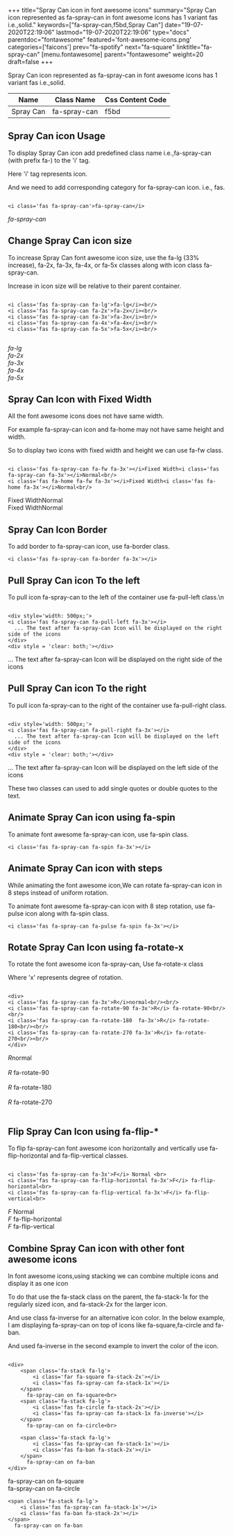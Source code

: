 +++
title="Spray Can icon in font awesome icons"
summary="Spray Can icon represented as fa-spray-can in font awesome icons has 1 variant fas i.e.,solid."
keywords=["fa-spray-can,f5bd,Spray Can"]
date="19-07-2020T22:19:06"
lastmod="19-07-2020T22:19:06"
type="docs"
parentdoc="fontawesome"
featured='font-awesome-icons.png'
categories=['faicons']
prev="fa-spotify"
next="fa-square"
linktitle="fa-spray-can"
[menu.fontawesome]
parent="fontawesome"
weight=20
draft=false
+++


Spray Can icon represented as fa-spray-can in font awesome icons has 1 variant fas i.e.,solid.

<div class='table-responsive'><table class='table'><thead><tr><th>Name</th><th>Class Name</th><th>Css Content Code</th></tr></thead><tbody><tr><td>Spray Can</td><td>fa-spray-can</td><td>f5bd</td></tr></tbody></table></div>



## Spray Can icon Usage

To display Spray Can icon add predefined class name i.e.,fa-spray-can (with prefix fa-) to the 'i' tag.

Here 'i' tag represents icon.

And we need to add corresponding category for fa-spray-can icon. i.e., fas.


```

<i class='fas fa-spray-can'>fa-spray-can</i>
```

<i class='fas fa-spray-can'>fa-spray-can</i>




## Change Spray Can icon size
To increase Spray Can font awesome icon size, use the fa-lg (33% increase), fa-2x, fa-3x, fa-4x, or fa-5x classes along with icon class fa-spray-can.

Increase in icon size will be relative to their parent container. 

```

<i class='fas fa-spray-can fa-lg'>fa-lg</i><br/>
<i class='fas fa-spray-can fa-2x'>fa-2x</i><br/>
<i class='fas fa-spray-can fa-3x'>fa-3x</i><br/>
<i class='fas fa-spray-can fa-4x'>fa-4x</i><br/>
<i class='fas fa-spray-can fa-5x'>fa-5x</i><br/>
            
```

<i class='fas fa-spray-can fa-lg'>fa-lg</i><br/>
<i class='fas fa-spray-can fa-2x'>fa-2x</i><br/>
<i class='fas fa-spray-can fa-3x'>fa-3x</i><br/>
<i class='fas fa-spray-can fa-4x'>fa-4x</i><br/>
<i class='fas fa-spray-can fa-5x'>fa-5x</i><br/>
            



## Spray Can Icon with Fixed Width 

All the font awesome icons does not have same width.

For example fa-spray-can icon and fa-home may not have same height and width.

So to display two icons with fixed width and height we can use fa-fw class.


```

<i class='fas fa-spray-can fa-fw fa-3x'></i>Fixed Width<i class='fas fa-spray-can fa-3x'></i>Normal<br/>
<i class='fas fa-home fa-fw fa-3x'></i>Fixed Width<i class='fas fa-home fa-3x'></i>Normal<br/>
```

<i class='fas fa-spray-can fa-fw fa-3x'></i>Fixed Width<i class='fas fa-spray-can fa-3x'></i>Normal<br/>
<i class='fas fa-home fa-fw fa-3x'></i>Fixed Width<i class='fas fa-home fa-3x'></i>Normal<br/>



## Spray Can Icon Border 

To add border to fa-spray-can icon, use fa-border class.


```
<i class='fas fa-spray-can fa-border fa-3x'></i>

```
<i class='fas fa-spray-can fa-border fa-3x'></i>





## Pull Spray Can icon To the left

To pull icon fa-spray-can to the left of the container use fa-pull-left class.\n

```

<div style='width: 500px;'>
<i class='fas fa-spray-can fa-pull-left fa-3x'></i>
  ... The text after fa-spray-can Icon will be displayed on the right side of the icons
</div>
<div style = 'clear: both;'></div>
```

<div style='width: 500px;'>
<i class='fas fa-spray-can fa-pull-left fa-3x'></i>
  ... The text after fa-spray-can Icon will be displayed on the right side of the icons
</div>
<div style = 'clear: both;'></div>




## Pull Spray Can icon To the right
To pull icon fa-spray-can to the right of the container use fa-pull-right class.

```

<div style='width: 500px;'>
<i class='fas fa-spray-can fa-pull-right fa-3x'></i>
  ... The text after fa-spray-can Icon will be displayed on the left side of the icons
</div>
<div style = 'clear: both;'></div>
```

<div style='width: 500px;'>
<i class='fas fa-spray-can fa-pull-right fa-3x'></i>
  ... The text after fa-spray-can Icon will be displayed on the left side of the icons
</div>
<div style = 'clear: both;'></div>

These two classes can used to add single quotes or double quotes to the text.


## Animate Spray Can icon using fa-spin
To animate font awesome fa-spray-can icon, use fa-spin class.

```
<i class='fas fa-spray-can fa-spin fa-3x'></i>
```
<i class='fas fa-spray-can fa-spin fa-3x'></i>




## Animate Spray Can icon with steps
While animating the font awesome icon,We can rotate fa-spray-can icon in 8 steps instead of uniform rotation.

To animate font awesome fa-spray-can icon with 8 step rotation, use fa-pulse icon along with fa-spin class.


```
<i class='fas fa-spray-can fa-pulse fa-spin fa-3x'></i>

```
<i class='fas fa-spray-can fa-pulse fa-spin fa-3x'></i>





## Rotate Spray Can Icon using fa-rotate-x
To rotate the font awesome icon fa-spray-can, Use fa-rotate-x class

Where 'x' represents degree of rotation.


```

<div>
<i class='fas fa-spray-can fa-3x'>R</i>normal<br/><br/>
<i class='fas fa-spray-can fa-rotate-90 fa-3x'>R</i> fa-rotate-90<br/><br/> 
<i class='fas fa-spray-can fa-rotate-180  fa-3x'>R</i> fa-rotate-180<br/><br/> 
<i class='fas fa-spray-can fa-rotate-270 fa-3x'>R</i> fa-rotate-270<br/><br/>
</div>
```

<div>
<i class='fas fa-spray-can fa-3x'>R</i>normal<br/><br/>
<i class='fas fa-spray-can fa-rotate-90 fa-3x'>R</i> fa-rotate-90<br/><br/> 
<i class='fas fa-spray-can fa-rotate-180  fa-3x'>R</i> fa-rotate-180<br/><br/> 
<i class='fas fa-spray-can fa-rotate-270 fa-3x'>R</i> fa-rotate-270<br/><br/>
</div>




## Flip Spray Can Icon using fa-flip-*
To flip fa-spray-can font awesome icon horizontally and vertically use fa-flip-horizontal and fa-flip-vertical classes. 

```

<i class='fas fa-spray-can fa-3x'>F</i> Normal <br>
<i class='fas fa-spray-can fa-flip-horizontal fa-3x'>F</i> fa-flip-horizontal<br>
<i class='fas fa-spray-can fa-flip-vertical fa-3x'>F</i> fa-flip-vertical<br>
```

<i class='fas fa-spray-can fa-3x'>F</i> Normal <br>
<i class='fas fa-spray-can fa-flip-horizontal fa-3x'>F</i> fa-flip-horizontal<br>
<i class='fas fa-spray-can fa-flip-vertical fa-3x'>F</i> fa-flip-vertical<br>




## Combine Spray Can icon with other font awesome icons
In font awesome icons,using stacking we can combine multiple icons and display it as one icon 

To do that use the fa-stack class on the parent, the fa-stack-1x for the regularly sized icon, and fa-stack-2x for the larger icon.

And use class fa-inverse for an alternative icon color. 
In the below example, I am displaying fa-spray-can on top of icons like fa-square,fa-circle and fa-ban.

And used fa-inverse in the second example to invert the color of the icon.

```

<div>
    <span class='fa-stack fa-lg'>
        <i class='far fa-square fa-stack-2x'></i>
        <i class='fas fa-spray-can fa-stack-1x'></i>
    </span>
      fa-spray-can on fa-square<br>
    <span class='fa-stack fa-lg'>
        <i class='fas fa-circle fa-stack-2x'></i>
        <i class='fas fa-spray-can fa-stack-1x fa-inverse'></i>
    </span>
      fa-spray-can on fa-circle<br>

    <span class='fa-stack fa-lg'>
        <i class='fas fa-spray-can fa-stack-1x'></i>
        <i class='fas fa-ban fa-stack-2x'></i>
    </span>
      fa-spray-can on fa-ban
</div>
```

<div>
    <span class='fa-stack fa-lg'>
        <i class='far fa-square fa-stack-2x'></i>
        <i class='fas fa-spray-can fa-stack-1x'></i>
    </span>
      fa-spray-can on fa-square<br>
    <span class='fa-stack fa-lg'>
        <i class='fas fa-circle fa-stack-2x'></i>
        <i class='fas fa-spray-can fa-stack-1x fa-inverse'></i>
    </span>
      fa-spray-can on fa-circle<br>

    <span class='fa-stack fa-lg'>
        <i class='fas fa-spray-can fa-stack-1x'></i>
        <i class='fas fa-ban fa-stack-2x'></i>
    </span>
      fa-spray-can on fa-ban
</div>






